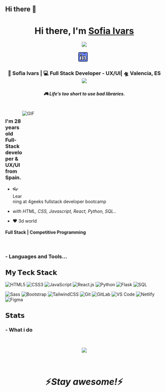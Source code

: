 ## Hi there 👋

<!--
**Sofiaivars/Sofiaivars** is a ✨ _special_ ✨ repository because its `README.md` (this file) appears on your GitHub profile.

Here are some ideas to get you started:

- 🔭 I’m currently working on ...
- 🌱 I’m currently learning ...
- 👯 I’m looking to collaborate on ...
- 🤔 I’m looking for help with ...
- 💬 Ask me about ...
- 📫 How to reach me: ...
- 😄 Pronouns: ...
- ⚡ Fun fact: ...
-->



<div align="center">
   <h1>Hi there, I'm <a href="https://hemant.codes">Sofia Ivars</a>  </h1>
      
   <img src="https://pronoun.cyou/x/y?subject=He&object=Him&height=20"> 
</div>

<p align='center'>
   <a href="https://www.linkedin.com/in/sofia-ivars/"><img height="30" src="https://raw.githubusercontent.com/8bithemant/8bithemant/master/linkedin.png?raw=true"></a>&nbsp;&nbsp;
   

<div align="center">
<h3> 👾 Sofia Ivars  | 💻 Full Stack Developer - UX/UI| 🛸 Valencia, ES <img src="https://media.giphy.com/media/WUlplcMpOCEmTGBtBW/giphy.gif" width="30"></h3>
</div>

 <h5 align="center">
   <i>🎮 Life’s too short to use bad libraries.
</i>
  </h5>
  
<br />
<img align="right" height="270px" width="450px" alt="GIF" src="https://media.giphy.com/media/susVmXQlij43HTsC8e/giphy.gif?cid=ecf05e47ve332i4x7b6q9xy4hzz7wz0be2723yyejr6fkk4m&ep=v1_gifs_search&rid=giphy.gif&ct=g" />
<p align="center">
  <h3> I'm 28 years old Full-Stack developer & UX/UI from Spain.</h3>
</p>

 - 👓 Learning at 4geeks fullstack developer bootcamp
 
 - <i>with HTML, CSS, Javascript, React, Python, SQL..</i>
   
- ❤️ 3d world
  
 
 <p align="center">
  <h4> Full Stack | Competitive Programming </h4>
   </p>

<!--  -->


<br />

### - Languages and Tools...


## 𝗠𝘆 𝗧𝗲𝗰𝗸 𝗦𝘁𝗮𝗰𝗸

![HTML5](https://img.shields.io/badge/-HTML5-%23E44D27?style=flat-square&logo=html5&logoColor=ffffff)
![CSS3](https://img.shields.io/badge/-CSS3-%231572B6?style=flat-square&logo=css3)
![JavaScript](https://img.shields.io/badge/-JavaScript-%23F7DF1C?style=flat-square&logo=javascript&logoColor=000000&labelColor=%23F7DF1C&color=%23FFCE5A)
![React.js](https://img.shields.io/badge/-React.js-%23282C34?style=flat-square&logo=react)
![Python](https://img.shields.io/badge/-Python-%233776AB?style=flat-square&logo=python&logoColor=ffffff)
![Flask](https://img.shields.io/badge/-Flask-%23000?style=flat-square&logo=flask&logoColor=ffffff)
![SQL](https://img.shields.io/badge/-SQL-%23007ACC?style=flat-square&logo=mysql&logoColor=ffffff)

![Sass](https://img.shields.io/badge/-Sass-%23CC6699?style=flat-square&logo=sass&logoColor=ffffff)
![Bootstrap](https://img.shields.io/badge/-Bootstrap-%23563D7C?style=flat-square&logo=bootstrap&logoColor=ffffff)
![TailwindCSS](https://img.shields.io/badge/-TailwindCSS-%231a202c?style=flat-square&logo=tailwind-css)
![Git](https://img.shields.io/badge/-Git-%23F05032?style=flat-square&logo=git&logoColor=%23ffffff)
![GitLab](https://img.shields.io/badge/-GitLab-FCA121?style=flat-square&logo=gitlab)
![VS Code](https://img.shields.io/badge/-VSCode-%23007ACC?style=flat-square&logo=visual-studio-code)
![Netlify](https://img.shields.io/badge/-Netlify-%2300C7B7?style=flat-square&logo=netlify&logoColor=ffffff)
![Figma](https://img.shields.io/badge/-Figma-%23F24E1E?style=flat-square&logo=figma&logoColor=ffffff)



## 𝗦𝘁𝗮𝘁𝘀





 ### - What i do


<br />

<p align="center">
   <img src="https://media.giphy.com/media/JqmupuTVZYaQX5s094/giphy.gif?cid=790b7611l91t7kmjz543utwwdwx2s9kx8yisnc4zi9qmbceq&ep=v1_gifs_search&rid=giphy.gif&ct=g" />
   </p>
   
   
<br />




<h1 align='center'>⚡️<i>Stay awesome!</i>⚡️</h1>


